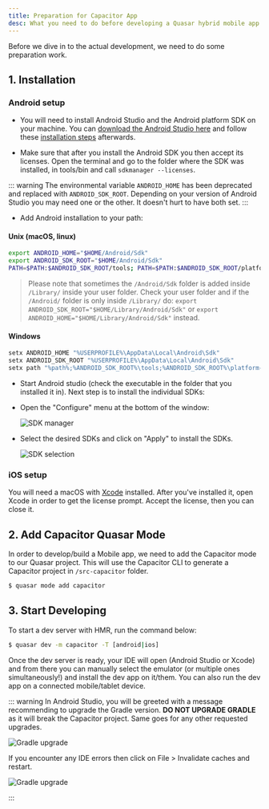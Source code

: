 ```yaml
---
title: Preparation for Capacitor App
desc: What you need to do before developing a Quasar hybrid mobile app with Capacitor.
---
```


Before we dive in to the actual development, we need to do some preparation work.

## 1. Installation

### Android setup

* You will need to install Android Studio and the Android platform SDK on your machine. You can [download the Android Studio here](https://developer.android.com/studio/index.html) and follow these [installation steps](https://developer.android.com/studio/install.html) afterwards.

* Make sure that after you install the Android SDK you then accept its licenses. Open the terminal and go to the folder where the SDK was installed, in tools/bin and call `sdkmanager --licenses`.

::: warning
The environmental variable `ANDROID_HOME` has been deprecated and replaced with `ANDROID_SDK_ROOT`. Depending on your version of Android Studio you may need one or the other. It doesn't hurt to have both set.
:::

* Add Android installation to your path:

#### Unix (macOS, linux)

```bash
export ANDROID_HOME="$HOME/Android/Sdk"
export ANDROID_SDK_ROOT="$HOME/Android/Sdk"
PATH=$PATH:$ANDROID_SDK_ROOT/tools; PATH=$PATH:$ANDROID_SDK_ROOT/platform-tools
```

> Please note that sometimes the `/Android/Sdk` folder is added inside `/Library/` inside your user folder. Check your user folder and if the `/Android/` folder is only inside `/Library/` do: `export ANDROID_SDK_ROOT="$HOME/Library/Android/Sdk"` or `export ANDROID_HOME="$HOME/Library/Android/Sdk"` instead.

#### Windows

```bash
setx ANDROID_HOME "%USERPROFILE%\AppData\Local\Android\Sdk"
setx ANDROID_SDK_ROOT "%USERPROFILE%\AppData\Local\Android\Sdk"
setx path "%path%;%ANDROID_SDK_ROOT%\tools;%ANDROID_SDK_ROOT%\platform-tools"
```

- Start Android studio (check the executable in the folder that you installed it in). Next step is to install the individual SDKs:

- Open the "Configure" menu at the bottom of the window:

  ![SDK manager](https://cdn.quasar.dev/img/Android-Studio-SDK-Menu.png 'SDK manager')

- Select the desired SDKs and click on "Apply" to install the SDKs.

  ![SDK selection](https://cdn.quasar.dev/img/Android-Studio-SDK-selection.png 'SDK selection')

### iOS setup

You will need a macOS with [Xcode](https://developer.apple.com/xcode/) installed. After you've installed it, open Xcode in order to get the license prompt. Accept the license, then you can close it.

## 2. Add Capacitor Quasar Mode

In order to develop/build a Mobile app, we need to add the Capacitor mode to our Quasar project. This will use the Capacitor CLI to generate a Capacitor project in `/src-capacitor` folder.

```bash
$ quasar mode add capacitor
```

## 3. Start Developing

To start a dev server with HMR, run the command below:

```bash
$ quasar dev -m capacitor -T [android|ios]
```

Once the dev server is ready, your IDE will open (Android Studio or Xcode) and from there you can manually select the emulator (or multiple ones simultaneously!) and install the dev app on it/them. You can also run the dev app on a connected mobile/tablet device.

::: warning
In Android Studio, you will be greeted with a message recommending to upgrade the Gradle version. **DO NOT UPGRADE GRADLE** as it will break the Capacitor project. Same goes for any other requested upgrades.

<img src="https://cdn.quasar.dev/img/gradle-upgrade-notice.png" alt="Gradle upgrade" class="q-my-md fit rounded-borders" style="max-width: 350px">

If you encounter any IDE errors then click on File > Invalidate caches and restart.

<img src="https://cdn.quasar.dev/img/gradle-invalidate-cache.png" alt="Gradle upgrade" class="q-mt-md fit rounded-borders" style="max-width: 350px">

:::
